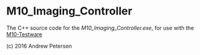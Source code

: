 # M10_Imaging_Controller

The C++ source code for the _M10_Imaging_Controller.exe_, for use with the [M10-Testware](https://github.com/beamteamco/M10-Testware)

(c) 2016 Andrew Petersen
